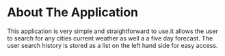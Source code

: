 # About The Application

This application is very simple and straightforward to use.it allows the user to search for any cities current weather as well a a five day forecast.
The user search history is stored as a list on the left hand side for easy access. 
